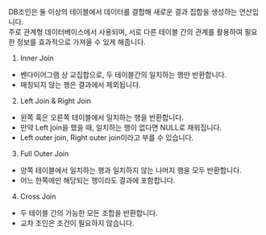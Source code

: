 DB조인은 둘 이상의 테이블에서 데이터를 결합해 새로운 결과 집합을 생성하는 연산입니다.  
주로 관계형 데이터베이스에서 사용되며, 서로 다른 테이블 간의 관계를 활용하여 필요한 정보를 효과적으로 가져올 수 있게 해줍니다.  
  
1. Inner Join
- 벤다이어그램 상 교집합으로, 두 테이블간의 일치하는 행만 반환합니다.
- 매칭되지 않는 행은 결과에서 제외됩니다.
  
2. Left Join & Right Join
- 왼쪽 혹은 오른쪽 테이블에서 일치하는 행을 반환합니다.
- 만약 Left join을 했을 때, 일치하는 행이 없다면 NULL로 채워집니다.
- Left outer join, Right outer join이라고 부를 수 있습니다.
  
3. Full Outer Join
- 양쪽 테이블에서 일치하는 행과 일치하지 않는 나머지 행을 모두 반환합니다.
- 어느 한쪽에만 해당되는 행이라도 결과에 포함합니다.

4. Cross Join
- 두 테이블 간의 가능한 모든 조합을 반환합니다.
- 교차 조인은 조건이 필요하지 않습니다. 
  